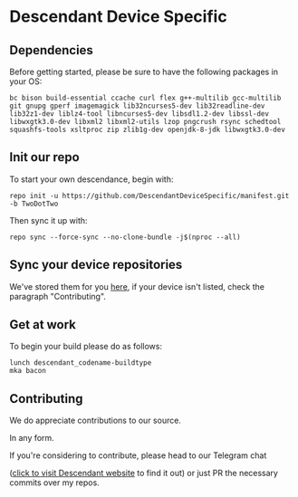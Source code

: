 # Descendant Device Specific

## Dependencies
Before getting started, please be sure to have the following packages in your OS:

```bc bison build-essential ccache curl flex g++-multilib gcc-multilib git gnupg gperf imagemagick lib32ncurses5-dev lib32readline-dev lib32z1-dev liblz4-tool libncurses5-dev libsdl1.2-dev libssl-dev libwxgtk3.0-dev libxml2 libxml2-utils lzop pngcrush rsync schedtool squashfs-tools xsltproc zip zlib1g-dev openjdk-8-jdk libwxgtk3.0-dev```

## Init our repo
To start your own descendance, begin with:

```repo init -u https://github.com/DescendantDeviceSpecific/manifest.git -b TwoDotTwo```

Then sync it up with:

```repo sync --force-sync --no-clone-bundle -j$(nproc --all)```

## Sync your device repositories

We've stored them for you [here](https://github.com/descendant-devices), if your device isn't listed, check the paragraph "Contributing".

## Get at work 
To begin your build please do as follows:

```. build/envsetup.sh 
lunch descendant_codename-buildtype
mka bacon
```
## Contributing 
We do appreciate contributions to our source. 

In any form. 

If you're considering to contribute, please head to our Telegram chat

([click to visit Descendant website](https://descendant.me/) to find it out) or just PR the necessary commits over my repos.
